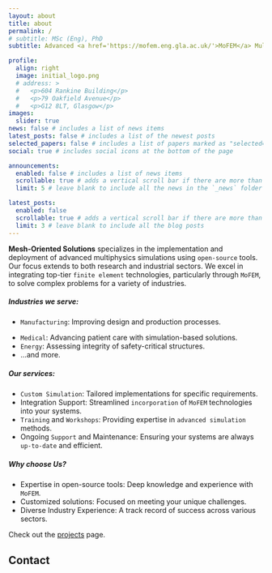 ```yaml
---
layout: about
title: about
permalink: /
# subtitle: MSc (Eng), PhD
subtitle: Advanced <a href='https://mofem.eng.gla.ac.uk/'>MoFEM</a> Multiphysics Simulations Consultancy

profile:
  align: right
  image: initial_logo.png
  # address: >
  #   <p>604 Rankine Building</p>
  #   <p>79 Oakfield Avenue</p>
  #   <p>G12 8LT, Glasgow</p>
images:
  slider: true
news: false # includes a list of news items
latest_posts: false # includes a list of the newest posts
selected_papers: false # includes a list of papers marked as "selected={true}"
social: true # includes social icons at the bottom of the page

announcements:
  enabled: false # includes a list of news items
  scrollable: true # adds a vertical scroll bar if there are more than 3 news items
  limit: 5 # leave blank to include all the news in the `_news` folder

latest_posts:
  enabled: false
  scrollable: true # adds a vertical scroll bar if there are more than 3 new posts items
  limit: 3 # leave blank to include all the blog posts
---
```



<!-- Welcome to Mesh-Oriented Solutions, a consultancy specilising in implementation and deployment of advanced multiphysics simulations using open-source tools for research and industrial applications. 
We support integration of state-of-the-art finite element technologies provided by `MoFEM` to solve challenging problems for manufacturing, aerospace, medical, energy and many more industries.

Mesh-Oriented Solutions is at the forefront of implementing and deploying cutting-edge multiphysics simulations. Leveraging open-source tools, we cater to both research and industrial sectors. Our expertise lies in integrating state-of-the-art finite element technologies, particularly through MoFEM, to address complex challenges across various industries. -->


<!-- #### About us -->

**Mesh-Oriented Solutions** specializes in the implementation and deployment of advanced multiphysics simulations using `open-source` tools. Our focus extends to both research and industrial sectors. We excel in integrating top-tier `finite element` technologies, particularly through `MoFEM`, to solve complex problems for a variety of industries.

##### Industries we serve:

* `Manufacturing`: Improving design and production processes.
<!-- * `Aerospace`: Innovating in safety and technology for flight. -->
<!-- * `Nanoelectronics`: Simulation and modelling of novel electronic devices and materials -->
* `Medical`: Advancing patient care with simulation-based solutions.
* `Energy`: Assessing integrity of safety-critical structures.
* ...and more.

##### Our services:

* `Custom Simulation`: Tailored implementations for specific requirements.
* Integration Support: Streamlined `incorporation` of `MoFEM` technologies into your systems.
* `Training` and `Workshops`: Providing expertise in `advanced simulation` methods.
* Ongoing `Support` and Maintenance: Ensuring your systems are always `up-to-date` and efficient.

##### Why choose Us?

* Expertise in open-source tools: Deep knowledge and experience with `MoFEM`. 
* Customized solutions: Focused on meeting your unique challenges. 
* Diverse Industry Experience: A track record of success across various sectors. 

Check out the [projects](/projects) page.

## Contact


